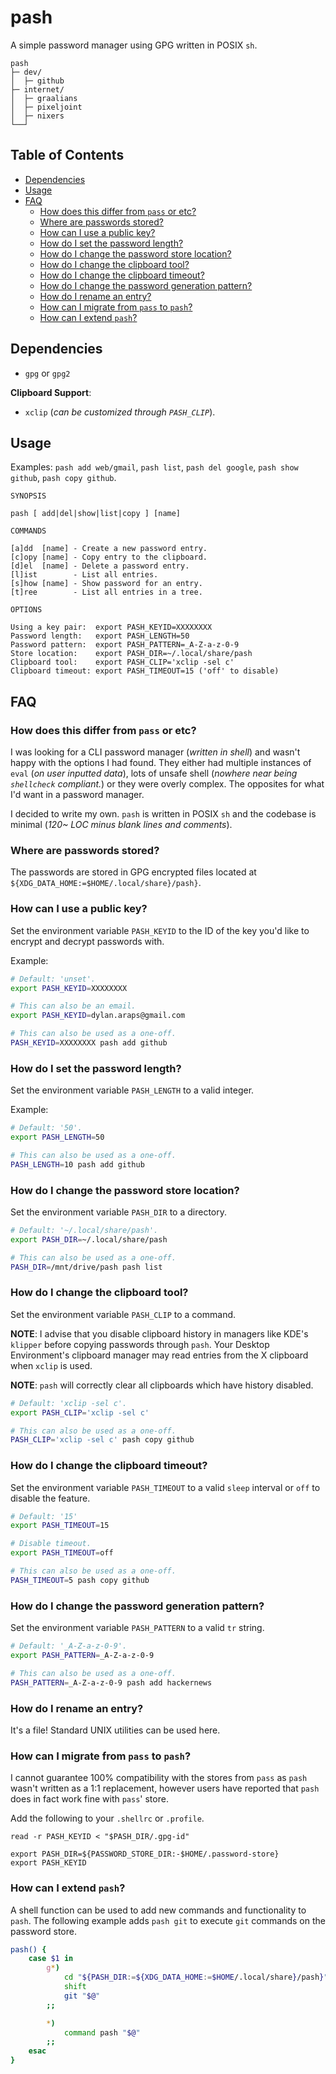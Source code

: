 # pash

A simple password manager using GPG written in POSIX `sh`.

```
pash
├─ dev/
│  ├─ github
├─ internet/
│  ├─ graalians
│  ├─ pixeljoint
│  ├─ nixers
└──┘
```

## Table of Contents

<!-- vim-markdown-toc GFM -->

* [Dependencies](#dependencies)
* [Usage](#usage)
* [FAQ](#faq)
    * [How does this differ from `pass` or etc?](#how-does-this-differ-from-pass-or-etc)
    * [Where are passwords stored?](#where-are-passwords-stored)
    * [How can I use a public key?](#how-can-i-use-a-public-key)
    * [How do I set the password length?](#how-do-i-set-the-password-length)
    * [How do I change the password store location?](#how-do-i-change-the-password-store-location)
    * [How do I change the clipboard tool?](#how-do-i-change-the-clipboard-tool)
    * [How do I change the clipboard timeout?](#how-do-i-change-the-clipboard-timeout)
    * [How do I change the password generation pattern?](#how-do-i-change-the-password-generation-pattern)
    * [How do I rename an entry?](#how-do-i-rename-an-entry)
    * [How can I migrate from `pass` to `pash`?](#how-can-i-migrate-from-pass-to-pash)
    * [How can I extend `pash`?](#how-can-i-extend-pash)

<!-- vim-markdown-toc -->

## Dependencies

- `gpg` or `gpg2`

**Clipboard Support**:

- `xclip` (*can be customized through `PASH_CLIP`*).


## Usage

Examples: `pash add web/gmail`, `pash list`, `pash del google`, `pash show github`, `pash copy github`.

```
SYNOPSIS

pash [ add|del|show|list|copy ] [name]

COMMANDS

[a]dd  [name] - Create a new password entry.
[c]opy [name] - Copy entry to the clipboard.
[d]el  [name] - Delete a password entry.
[l]ist        - List all entries.
[s]how [name] - Show password for an entry.
[t]ree        - List all entries in a tree.

OPTIONS

Using a key pair:  export PASH_KEYID=XXXXXXXX
Password length:   export PASH_LENGTH=50
Password pattern:  export PASH_PATTERN=_A-Z-a-z-0-9
Store location:    export PASH_DIR=~/.local/share/pash
Clipboard tool:    export PASH_CLIP='xclip -sel c'
Clipboard timeout: export PASH_TIMEOUT=15 ('off' to disable)
```

## FAQ

### How does this differ from `pass` or etc?

I was looking for a CLI password manager (*written in shell*) and wasn't happy with the options I had found. They either had multiple instances of `eval` (*on user inputted data*), lots of unsafe shell (*nowhere near being `shellcheck` compliant.*) or they were overly complex. The opposites for what I'd want in a password manager.

I decided to write my own. `pash` is written in POSIX `sh` and the codebase is minimal (*120~ LOC minus blank lines and comments*).

### Where are passwords stored?

The passwords are stored in GPG encrypted files located at `${XDG_DATA_HOME:=$HOME/.local/share}/pash}`.


### How can I use a public key?

Set the environment variable `PASH_KEYID` to the ID of the key you'd like to encrypt and decrypt passwords with.

Example:

```sh
# Default: 'unset'.
export PASH_KEYID=XXXXXXXX

# This can also be an email.
export PASH_KEYID=dylan.araps@gmail.com

# This can also be used as a one-off.
PASH_KEYID=XXXXXXXX pash add github
```

### How do I set the password length?

Set the environment variable `PASH_LENGTH` to a valid integer.

Example:

```sh
# Default: '50'.
export PASH_LENGTH=50

# This can also be used as a one-off.
PASH_LENGTH=10 pash add github
```

### How do I change the password store location?

Set the environment variable `PASH_DIR` to a directory.

```sh
# Default: '~/.local/share/pash'.
export PASH_DIR=~/.local/share/pash

# This can also be used as a one-off.
PASH_DIR=/mnt/drive/pash pash list
```

### How do I change the clipboard tool?

Set the environment variable `PASH_CLIP` to a command.

**NOTE**: I advise that you disable clipboard history in managers like KDE's `klipper` before copying passwords through `pash`. Your Desktop Environment's clipboard manager may read entries from the X clipboard when `xclip` is used.

**NOTE**: `pash` will correctly clear all clipboards which have history disabled.

```sh
# Default: 'xclip -sel c'.
export PASH_CLIP='xclip -sel c'

# This can also be used as a one-off.
PASH_CLIP='xclip -sel c' pash copy github
```

### How do I change the clipboard timeout?

Set the environment variable `PASH_TIMEOUT` to a valid `sleep` interval or `off` to disable the feature.

```sh
# Default: '15'
export PASH_TIMEOUT=15

# Disable timeout.
export PASH_TIMEOUT=off

# This can also be used as a one-off.
PASH_TIMEOUT=5 pash copy github
```

### How do I change the password generation pattern?

Set the environment variable `PASH_PATTERN` to a valid `tr` string.

```sh
# Default: '_A-Z-a-z-0-9'.
export PASH_PATTERN=_A-Z-a-z-0-9

# This can also be used as a one-off.
PASH_PATTERN=_A-Z-a-z-0-9 pash add hackernews
```

### How do I rename an entry?

It's a file! Standard UNIX utilities can be used here.


### How can I migrate from `pass` to `pash`?

I cannot guarantee 100% compatibility with the stores from `pass` as `pash` wasn't written as a 1:1 replacement, however users have reported that `pash` does in fact work fine with `pass`' store.

Add the following to your `.shellrc` or `.profile`.

```
read -r PASH_KEYID < "$PASH_DIR/.gpg-id"

export PASH_DIR=${PASSWORD_STORE_DIR:-$HOME/.password-store}
export PASH_KEYID
```

### How can I extend `pash`?

A shell function can be used to add new commands and functionality to `pash`. The following example adds `pash git` to execute `git` commands on the password store.

```sh
pash() {
    case $1 in
        g*)
            cd "${PASH_DIR:=${XDG_DATA_HOME:=$HOME/.local/share}/pash}"
            shift
            git "$@"
        ;;

        *)
            command pash "$@"
        ;;
    esac
}
```
